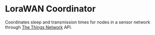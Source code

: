 # LoraWAN Coordinator
Coordinates sleep and transmission times for nodes in a sensor network through [The Things Network][ttn] API.

[ttn]: https://www.thethingsnetwork.org